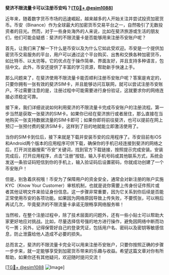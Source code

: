 **斐济不限流量卡可以注册币安吗？[[TG💪+ @esim1088](https://t.me/s/esim1088)]**

近年来，随着数字货币市场的迅速崛起，越来越多的人开始关注并尝试投资加密货币。币安（Binance）作为全球最大的加密货币交易平台之一，自然吸引了无数投资者的目光。然而，对于一些身处海外的人来说，比如在斐济旅游或生活的朋友们，他们可能会疑惑：斐济的不限流量卡是否能够用来注册币安账户呢？

首先，让我们来了解一下什么是币安以及为什么它如此受欢迎。币安是一个提供加密货币交易服务的平台，用户可以通过这个平台购买、出售和交换各种加密货币，如比特币、以太坊等。它的优点在于操作简单、界面友好，并且支持多种语言，包括中文。此外，币安还提供了丰富的学习资源，帮助新手快速上手。

那么问题来了，在斐济使用不限流量卡能否顺利注册币安账户呢？答案是肯定的，只要你拥有一张有效的斐济SIM卡，并且能够访问互联网，就可以尝试注册币安账户。不过需要注意的是，注册过程中可能需要进行身份验证，这就要求你的网络连接必须稳定可靠。

接下来，我们详细说说如何利用斐济的不限流量卡完成币安账户的注册流程。第一步当然是获取一张斐济的SIM卡。如果你已经在斐济旅行或者居住，那么直接在当地购买一张支持数据流量的SIM卡即可；如果你即将前往斐济，也可以提前在网上预订一张预付费的斐济SIM卡，这样到了目的地就能立即激活使用了。

当你的SIM卡到位后，接下来就是下载并安装币安的应用程序了。币安目前有iOS和Android两个版本的应用程序可供下载，确保你的手机已经连接到斐济的网络之后，打开浏览器搜索“币安”关键词，找到官方下载链接，按照提示完成安装。安装完成后，打开应用程序，点击“注册”按钮，输入手机号码或其他联系方式，系统会发送一条验证码短信到你的手机上，输入验证码后设置密码，你就成功创建了一个币安账户！

但是，别急着庆祝哦！币安为了保障用户的资金安全，通常会对新注册的账户实施KYC（Know Your Customer）审核机制，也就是说你需要上传身份证件照片或者其他证明文件来验证身份信息。这一步骤非常重要，因为它关系到你后续是否能正常使用币安的各项功能。如果因为网络原因导致上传失败，不要慌张，可以稍后再试几次，毕竟斐济的不限流量卡承诺无限畅享网络服务嘛！

当然啦，在整个注册过程中，除了技术层面的问题外，还有一些小贴士可以帮助大家更好地应对挑战。比如，尽量选择信号强的地方进行操作，避免因网络中断而功亏一篑；另外，记得保管好自己的登录凭证，包括用户名、密码以及密钥等敏感信息，防止泄露给他人造成不必要的损失。

总而言之，斐济的不限流量卡完全可以用来注册币安账户，只要你按照正确的步骤一步步来，就一定能够享受到加密货币带来的乐趣与收益。希望这篇文章对你有所帮助，如果你还有其他疑问，欢迎随时提问交流！

[[TG💪+ @esim1088](https://t.me/s/esim1088) ![Image](https://i.postimg.cc/4NQfJmqS/Snipaste-2025-05-13-00-14-12.png)]
